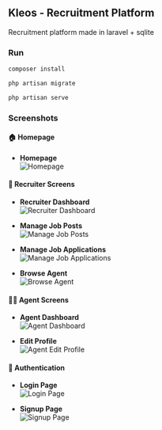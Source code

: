 ## Kleos - Recruitment Platform

Recruitment platform made in laravel + sqlite

### Run

```bash
composer install

php artisan migrate

php artisan serve

```


### Screenshots

#### 🏠 Homepage
- **Homepage**  
  ![Homepage](./screenshots/homepage.png)

#### 👔 Recruiter Screens
- **Recruiter Dashboard**  
  ![Recruiter Dashboard](./screenshots/recruiterDashborad.png)

- **Manage Job Posts**  
  ![Manage Job Posts](./screenshots/manageJobPosts.png)

- **Manage Job Applications**  
  ![Manage Job Applications](./screenshots/manageJobApplications.png)

- **Browse Agent**  
  ![Browse Agent](./screenshots/browseAgent.png)

#### 🧑‍💼 Agent Screens
- **Agent Dashboard**  
  ![Agent Dashboard](./screenshots/agentdashboard.png)

- **Edit Profile**  
  ![Agent Edit Profile](./screenshots/agentEditProfile.png)

#### 🔐 Authentication
- **Login Page**  
  ![Login Page](./screenshots/loginpage.png)

- **Signup Page**  
  ![Signup Page](./screenshots/signup.png)
